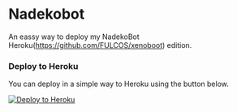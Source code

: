 # Nadekobot
An eassy way to deploy my NadekoBot Heroku(https://github.com/FULCOS/xenoboot) edition.

### Deploy to Heroku

You can deploy in a simple way to Heroku using the button below.

[![Deploy to Heroku](https://www.herokucdn.com/deploy/button.png)](https://dashboard.heroku.com/new-app?template=https://github.com/FULCOS/xenoboot-Heroku-Auto-Deploy)
